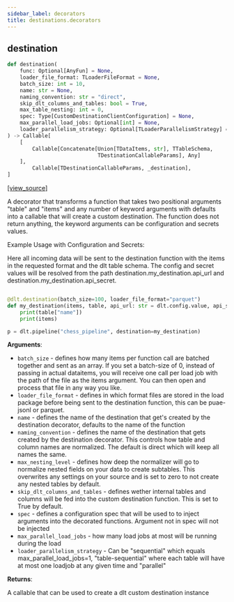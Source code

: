 ```yaml
---
sidebar_label: decorators
title: destinations.decorators
---
```


## destination

```python
def destination(
    func: Optional[AnyFun] = None,
    loader_file_format: TLoaderFileFormat = None,
    batch_size: int = 10,
    name: str = None,
    naming_convention: str = "direct",
    skip_dlt_columns_and_tables: bool = True,
    max_table_nesting: int = 0,
    spec: Type[CustomDestinationClientConfiguration] = None,
    max_parallel_load_jobs: Optional[int] = None,
    loader_parallelism_strategy: Optional[TLoaderParallelismStrategy] = None
) -> Callable[
    [
        Callable[Concatenate[Union[TDataItems, str], TTableSchema,
                             TDestinationCallableParams], Any]
    ],
        Callable[TDestinationCallableParams, _destination],
]
```

[[view_source]](https://github.com/dlt-hub/dlt/blob/f0690715274590fc4cacf1165e3661aaa7af1c15/dlt/destinations/decorators.py#L22)

A decorator that transforms a function that takes two positional arguments "table" and "items" and any number of keyword arguments with defaults
into a callable that will create a custom destination. The function does not return anything, the keyword arguments can be configuration and secrets values.

Example Usage with Configuration and Secrets:

Here all incoming data will be sent to the destination function with the items in the requested format and the dlt table schema.
The config and secret values will be resolved from the path destination.my_destination.api_url and destination.my_destination.api_secret.

```py

@dlt.destination(batch_size=100, loader_file_format="parquet")
def my_destination(items, table, api_url: str = dlt.config.value, api_secret = dlt.secrets.value):
    print(table["name"])
    print(items)

p = dlt.pipeline("chess_pipeline", destination=my_destination)
```

**Arguments**:

- `batch_size` - defines how many items per function call are batched together and sent as an array. If you set a batch-size of 0, instead of passing in actual dataitems, you will receive one call per load job with the path of the file as the items argument. You can then open and process that file in any way you like.
- `loader_file_format` - defines in which format files are stored in the load package before being sent to the destination function, this can be puae-jsonl or parquet.
- `name` - defines the name of the destination that get's created by the destination decorator, defaults to the name of the function
- `naming_convention` - defines the name of the destination that gets created by the destination decorator. This controls how table and column names are normalized. The default is direct which will keep all names the same.
- `max_nesting_level` - defines how deep the normalizer will go to normalize nested fields on your data to create subtables. This overwrites any settings on your source and is set to zero to not create any nested tables by default.
- `skip_dlt_columns_and_tables` - defines wether internal tables and columns will be fed into the custom destination function. This is set to True by default.
- `spec` - defines a configuration spec that will be used to to inject arguments into the decorated functions. Argument not in spec will not be injected
- `max_parallel_load_jobs` - how many load jobs at most will be running during the load
- `loader_parallelism_strategy` - Can be "sequential" which equals max_parallel_load_jobs=1, "table-sequential" where each table will have at most one loadjob at any given time and "parallel"

**Returns**:

  A callable that can be used to create a dlt custom destination instance

